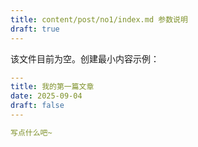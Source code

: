 ```yaml
---
title: content/post/no1/index.md 参数说明
draft: true
---
```


该文件目前为空。创建最小内容示例：
```yaml
---
title: 我的第一篇文章
date: 2025-09-04
draft: false
---

写点什么吧~
``` 